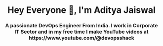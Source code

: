 

<!--
**SakshiSiddhi0515/SakshiSiddhi0515** is a ✨ _special_ ✨ repository because its `README.md` (this file) appears on your GitHub profile.

Here are some ideas to get you started:

- 🔭 I’m currently working on ...
- 🌱 I’m currently learning ...
- 👯 I’m looking to collaborate on ...
- 🤔 I’m looking for help with ...
- 💬 Ask me about ...
- 📫 How to reach me: ...
- 😄 Pronouns: ...
- ⚡ Fun fact: ...
-->

<!--

Hello, World! 👋
Welcome to my GitHub profile! I'm Sakshi Pekale, a passionate software developer and UI/UX designer with expertise in the MERN (MongoDB, Express.js, React.js, Node.js) and MEAN (MongoDB, Express.js, Angular, Node.js) tech stacks. I love crafting seamless and intuitive user experiences while building robust and scalable applications.
## 🚀 Technologies & Tools

- **Frontend**: 
  - ![React.js](https://img.shields.io/badge/-React.js-61DAFB?style=flat&logo=react&logoColor=white)
  - ![Angular](https://img.shields.io/badge/-Angular-DD0031?style=flat&logo=angular&logoColor=white)
  - HTML5, CSS3, JavaScript

- **Backend**: 
  - ![Node.js](https://img.shields.io/badge/-Node.js-339933?style=flat&logo=node.js&logoColor=white)
  - ![Express.js](https://img.shields.io/badge/-Express.js-000000?style=flat&logo=express&logoColor=white)

- **Database**: 
  - ![MongoDB](https://img.shields.io/badge/-MongoDB-47A248?style=flat&logo=mongodb&logoColor=white)

- **UI/UX Design**: 
  - ![Figma](https://img.shields.io/badge/-Figma-F24E1E?style=flat&logo=figma&logoColor=white)
  - ![Adobe XD](https://img.shields.io/badge/-AdobeXD-FF26BE?style=flat&logo=adobe-xd&logoColor=white)
  - ![Sketch](https://img.shields.io/badge/-Sketch-F7B500?style=flat&logo=sketch&logoColor=white)

- **Version Control**: 
  - ![Git](https://img.shields.io/badge/-Git-F05032?style=flat&logo=git&logoColor=white)
  - ![GitHub](https://img.shields.io/badge/-GitHub-181717?style=flat&logo=github&logoColor=white)

- **Deployment**: 
  - ![Heroku](https://img.shields.io/badge/-Heroku-430098?style=flat&logo=heroku&logoColor=white)
  - ![AWS](https://img.shields.io/badge/-AWS-232F3E?style=flat&logo=amazon-aws&logoColor=white)
  - ![Netlify](https://img.shields.io/badge/-Netlify-00C7B7?style=flat&logo=netlify&logoColor=white)
-->
<h1 align="center">Hey Everyone 👋, I'm Aditya Jaiswal</h1>
<h3 align="center">A passionate DevOps Engineer From India. I work in Corporate IT Sector and in my free time I make YouTube videos at https://www.youtube.com/@devopsshack</h3>




